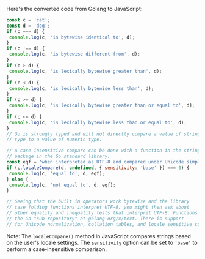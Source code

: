 Here's the converted code from Golang to JavaScript:
```javascript
const c = 'cat';
const d = 'dog';
if (c === d) {
 console.log(c, 'is bytewise identical to', d);
}
if (c !== d) {
 console.log(c, 'is bytewise different from', d);
}
if (c > d) {
 console.log(c, 'is lexically bytewise greater than', d);
}
if (c < d) {
 console.log(c, 'is lexically bytewise less than', d);
}
if (c >= d) {
 console.log(c, 'is lexically bytewise greater than or equal to', d);
}
if (c <= d) {
 console.log(c, 'is lexically bytewise less than or equal to', d);
}
// Go is strongly typed and will not directly compare a value of string
// type to a value of numeric type.

// A case insensitive compare can be done with a function in the strings
// package in the Go standard library:
const eqf = 'when interpreted as UTF-8 and compared under Unicode simple case folding rules.';
if (c.localeCompare(d, undefined, { sensitivity: 'base' }) === 0) {
 console.log(c, 'equal to', d, eqf);
} else {
 console.log(c, 'not equal to', d, eqf);
}

// Seeing that the built in operators work bytewise and the library
// case folding functions interpret UTF-8, you might then ask about
// other equality and inequality tests that interpret UTF-8. Functions for this are not in the Go standard library but are in
// the Go "sub repository" at golang.org/x/text. There is support
// for Unicode normalization, collation tables, and locale sensitive comparisons.
```
Note: The `localeCompare()` method in JavaScript compares strings based on the user's locale settings. The `sensitivity` option can be set to `'base'` to perform a case-insensitive comparison.

